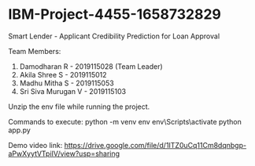 # IBM-Project-4455-1658732829
Smart Lender - Applicant Credibility Prediction for Loan Approval

Team Members:
1. Damodharan R       - 2019115028 (Team Leader)
2. Akila Shree S      - 2019115012
3. Madhu Mitha S      - 2019115053
4. Sri Siva Murugan V - 2019115103

Unzip the env file while running the project.

Commands to execute:
  python -m venv env
  env\Scripts\activate
  python app.py
 
Demo video link: https://drive.google.com/file/d/1ITZ0uCq11Cm8dqnbgp-aPwXyytVTpiIV/view?usp=sharing
